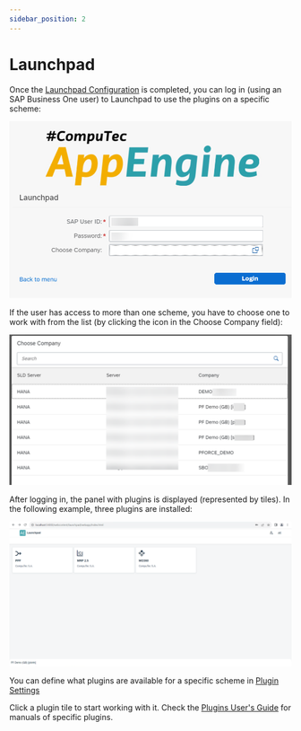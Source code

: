 ```yaml
---
sidebar_position: 2
---
```


# Launchpad

Once the [Launchpad Configuration](../administrators-guide/configuration-and-administration/configuration.md) is completed, you can log in (using an SAP Business One user) to Launchpad to use the plugins on a specific scheme:

![Launchpad](./media/launchpad/launchpad-log-in.png)

If the user has access to more than one scheme, you have to choose one to work with from the list (by clicking the icon in the Choose Company field):

![Launchpad](./media/launchpad/launchpad-companies.png)

After logging in, the panel with plugins is displayed (represented by tiles). In the following example, three plugins are installed:

![Launchpad](./media/launchpad/launchpad-main.png)

You can define what plugins are available for a specific scheme in [Plugin Settings](../administrators-guide/configuration-and-administration/plugins.md)

Click a plugin tile to start working with it. Check the [Plugins User's Guide](../plugins-user-guide/overview.md) for manuals of specific plugins.
